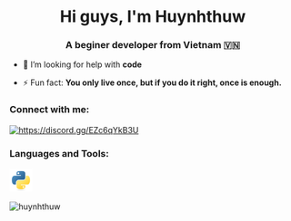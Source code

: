 <h1 align="center">Hi guys, I'm Huynhthuw</h1>
<h3 align="center">A beginer developer from Vietnam 🇻🇳</h3>

- 🤝 I’m looking for help with **code**

- ⚡ Fun fact: **You only live once, but if you do it right, once is enough.**

<h3 align="left">Connect with me:</h3>
<p align="left">
<a href="https://discord.gg/https://discord.gg/EZc6qYkB3U" target="blank"><img align="center" src="https://raw.githubusercontent.com/rahuldkjain/github-profile-readme-generator/master/src/images/icons/Social/discord.svg" alt="https://discord.gg/EZc6qYkB3U" height="30" width="40" /></a>
</p>

<h3 align="left">Languages and Tools:</h3>
<p align="left"> <a href="https://www.python.org" target="_blank" rel="noreferrer"> <img src="https://raw.githubusercontent.com/devicons/devicon/master/icons/python/python-original.svg" alt="python" width="40" height="40"/> </a> </p>

<p><img align="center" src="https://github-readme-stats.vercel.app/api/top-langs?username=huynhthuw&show_icons=true&locale=en&layout=compact" alt="huynhthuw" /></p>

